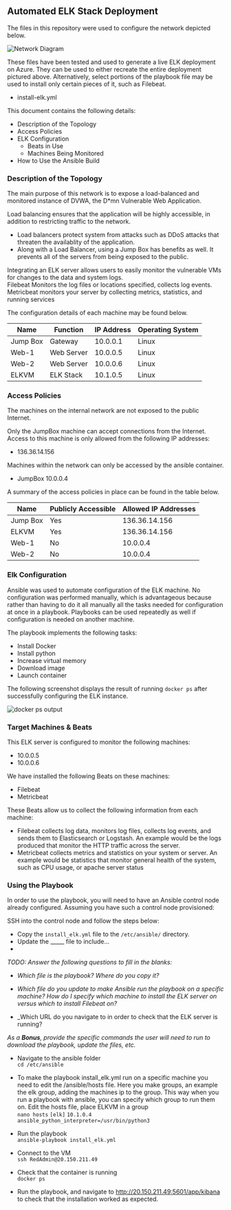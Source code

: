 ## Automated ELK Stack Deployment

The files in this repository were used to configure the network depicted below.

![Network Diagram](\Diagrams\Project_1.draw.io.png) 

These files have been tested and used to generate a live ELK deployment on Azure. They can be used to either recreate the entire deployment pictured above. Alternatively, select portions of the playbook file may be used to install only certain pieces of it, such as Filebeat.

  - install-elk.yml

This document contains the following details:
- Description of the Topology
- Access Policies
- ELK Configuration
  - Beats in Use
  - Machines Being Monitored
- How to Use the Ansible Build


### Description of the Topology

The main purpose of this network is to expose a load-balanced and monitored instance of DVWA, the D*mn Vulnerable Web Application.

Load balancing ensures that the application will be highly accessible, in addition to restricting traffic to the network.
- Load balancers protect system from attacks such as DDoS attacks that threaten the availablity of the application. 
- Along with a Load Balancer, using a Jump Box has benefits as well. It prevents all of the servers from being exposed to the public.  

Integrating an ELK server allows users to easily monitor the vulnerable VMs for changes to the data and system logs.  
Filebeat Monitors the log files or locations specified, collects log events.    
Metricbeat monitors your server by collecting metrics, statistics, and running services  

The configuration details of each machine may be found below.

| Name     | Function | IP Address | Operating System |
|----------|----------|------------|------------------|
| Jump Box | Gateway  | 10.0.0.1   | Linux            |
| Web-1    |Web Server| 10.0.0.5   | Linux            |
| Web-2    |Web Server| 10.0.0.6   | Linux            |
| ELKVM    |ELK Stack | 10.1.0.5   | Linux            |

### Access Policies

The machines on the internal network are not exposed to the public Internet. 

Only the JumpBox machine can accept connections from the Internet. Access to this machine is only allowed from the following IP addresses:
- 136.36.14.156

Machines within the network can only be accessed by the ansible container.
- JumpBox 10.0.0.4  

A summary of the access policies in place can be found in the table below.

| Name     | Publicly Accessible | Allowed IP Addresses |
|----------|---------------------|----------------------|
| Jump Box | Yes                 | 136.36.14.156        |
| ELKVM    | Yes                 | 136.36.14.156        |
| Web-1    | No                  | 10.0.0.4             |
| Web-2    | No                  | 10.0.0.4             |

### Elk Configuration

Ansible was used to automate configuration of the ELK machine. No configuration was performed manually, which is advantageous because rather than having to do it all manually all the tasks needed for configuration at once in a playbook. Playbooks can be used repeatedly as well if configuration is needed on another machine.  

The playbook implements the following tasks:
- Install Docker
- Install python
- Increase virtual memory
- Download image
- Launch container

The following screenshot displays the result of running `docker ps` after successfully configuring the ELK instance.

![docker ps output](docker_ps_output.png) 

### Target Machines & Beats
This ELK server is configured to monitor the following machines:
- 10.0.0.5   
- 10.0.0.6  

We have installed the following Beats on these machines:
- Filebeat  
- Metricbeat  

These Beats allow us to collect the following information from each machine:  
- Filebeat collects log data, monitors log files, collects log events, and sends them to Elasticsearch or Logstash. An example would be the logs produced that monitor the HTTP traffic across the server.  
- Metricbeat collects metrics and statistics on your system or server. An example would be statistics that monitor general health of the system, such as CPU usage, or apache server status  

### Using the Playbook
In order to use the playbook, you will need to have an Ansible control node already configured. Assuming you have such a control node provisioned: 

SSH into the control node and follow the steps below:
- Copy the `install_elk.yml` file to the `/etc/ansible/` directory.
- Update the _____ file to include...
- 

_TODO: Answer the following questions to fill in the blanks:_
- _Which file is the playbook? Where do you copy it?_

- _Which file do you update to make Ansible run the playbook on a specific machine? How do I specify which machine to install the ELK server on versus which to install Filebeat on?_

- _Which URL do you navigate to in order to check that the ELK server is running?


_As a **Bonus**, provide the specific commands the user will need to run to download the playbook, update the files, etc._  

- Navigate to the ansible folder  
`cd /etc/ansible`

- To make the playbook install_elk.yml run on a specific machine you need to edit the /ansible/hosts file. Here you make groups, an example the elk group, adding the machines ip to the group. This way when you run a playbook with ansible, you can specify which group to run them on. 
Edit the hosts file, place ELKVM in a group  
`nano hosts`
`[elk]`
`10.1.0.4 ansible_python_interpreter=/usr/bin/python3`

- Run the playbook  
`ansible-playbook install_elk.yml`

- Connect to the VM  
`ssh RedAdmin@20.150.211.49`

- Check that the container is running  
`docker ps`

- Run the playbook, and navigate to http://20.150.211.49:5601/app/kibana to check that the installation worked as expected.
